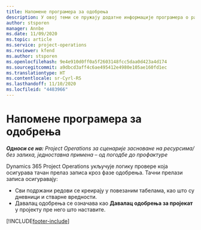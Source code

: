 ```yaml
---
title: Напомене програмера за одобрења
description: У овој теми се пружају додатне информације програмера о раду са одобрењима.
author: stsporen
manager: Annbe
ms.date: 11/09/2020
ms.topic: article
ms.service: project-operations
ms.reviewer: kfend
ms.author: stsporen
ms.openlocfilehash: 9e4e910d0ff0a5f2603148fcc5daa0d423a4d174
ms.sourcegitcommit: a9dbcd3aff4c6ae495412e4980e105ae160fd1ec
ms.translationtype: HT
ms.contentlocale: sr-Cyrl-RS
ms.lasthandoff: 11/10/2020
ms.locfileid: "4483966"
---
```

# <a name="developer-notes-for-approvals"></a>Напомене програмера за одобрења

_**Односи се на:** Project Operations за сценарије засноване на ресурсима/без залиха, једноставна примена – од погодбе до профактуре_

Dynamics 365 Project Operations укључује логику провере која осигурава тачан прелаз записа кроз фазе одобрења. Тачни прелази записа осигуравају: 

  - Сви подржани редови се креирају у повезаним табелама, као што су дневници и стварне вредности.
  - Давалац одобрења се означава као **Давалац одобрења за пројекат** у пројекту пре него што наставите.


[!INCLUDE[footer-include](../includes/footer-banner.md)]